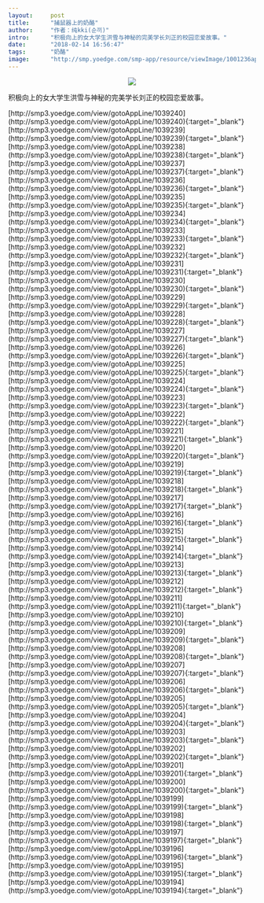 ```yaml
---
layout:     post
title:      "捕鼠器上的奶酪"
author:     "作者：纯kki(순끼)"
intro:      "积极向上的女大学生洪雪与神秘的完美学长刘正的校园恋爱故事。"
date:       "2018-02-14 16:56:47"
tags:       "奶酪"
image:      "http://smp.yoedge.com/smp-app/resource/viewImage/1001236appline.png"
---
```

<div style="text-align: center">
<p><img src="http://smp.yoedge.com/smp-app/resource/viewImage/1001236appline.png"/></p>
</div>
<p class="post-meta">
<span>积极向上的女大学生洪雪与神秘的完美学长刘正的校园恋爱故事。</span>
</p>
[http://smp3.yoedge.com/view/gotoAppLine/1039240](http://smp3.yoedge.com/view/gotoAppLine/1039240){:target="_blank"}
[http://smp3.yoedge.com/view/gotoAppLine/1039239](http://smp3.yoedge.com/view/gotoAppLine/1039239){:target="_blank"}
[http://smp3.yoedge.com/view/gotoAppLine/1039238](http://smp3.yoedge.com/view/gotoAppLine/1039238){:target="_blank"}
[http://smp3.yoedge.com/view/gotoAppLine/1039237](http://smp3.yoedge.com/view/gotoAppLine/1039237){:target="_blank"}
[http://smp3.yoedge.com/view/gotoAppLine/1039236](http://smp3.yoedge.com/view/gotoAppLine/1039236){:target="_blank"}
[http://smp3.yoedge.com/view/gotoAppLine/1039235](http://smp3.yoedge.com/view/gotoAppLine/1039235){:target="_blank"}
[http://smp3.yoedge.com/view/gotoAppLine/1039234](http://smp3.yoedge.com/view/gotoAppLine/1039234){:target="_blank"}
[http://smp3.yoedge.com/view/gotoAppLine/1039233](http://smp3.yoedge.com/view/gotoAppLine/1039233){:target="_blank"}
[http://smp3.yoedge.com/view/gotoAppLine/1039232](http://smp3.yoedge.com/view/gotoAppLine/1039232){:target="_blank"}
[http://smp3.yoedge.com/view/gotoAppLine/1039231](http://smp3.yoedge.com/view/gotoAppLine/1039231){:target="_blank"}
[http://smp3.yoedge.com/view/gotoAppLine/1039230](http://smp3.yoedge.com/view/gotoAppLine/1039230){:target="_blank"}
[http://smp3.yoedge.com/view/gotoAppLine/1039229](http://smp3.yoedge.com/view/gotoAppLine/1039229){:target="_blank"}
[http://smp3.yoedge.com/view/gotoAppLine/1039228](http://smp3.yoedge.com/view/gotoAppLine/1039228){:target="_blank"}
[http://smp3.yoedge.com/view/gotoAppLine/1039227](http://smp3.yoedge.com/view/gotoAppLine/1039227){:target="_blank"}
[http://smp3.yoedge.com/view/gotoAppLine/1039226](http://smp3.yoedge.com/view/gotoAppLine/1039226){:target="_blank"}
[http://smp3.yoedge.com/view/gotoAppLine/1039225](http://smp3.yoedge.com/view/gotoAppLine/1039225){:target="_blank"}
[http://smp3.yoedge.com/view/gotoAppLine/1039224](http://smp3.yoedge.com/view/gotoAppLine/1039224){:target="_blank"}
[http://smp3.yoedge.com/view/gotoAppLine/1039223](http://smp3.yoedge.com/view/gotoAppLine/1039223){:target="_blank"}
[http://smp3.yoedge.com/view/gotoAppLine/1039222](http://smp3.yoedge.com/view/gotoAppLine/1039222){:target="_blank"}
[http://smp3.yoedge.com/view/gotoAppLine/1039221](http://smp3.yoedge.com/view/gotoAppLine/1039221){:target="_blank"}
[http://smp3.yoedge.com/view/gotoAppLine/1039220](http://smp3.yoedge.com/view/gotoAppLine/1039220){:target="_blank"}
[http://smp3.yoedge.com/view/gotoAppLine/1039219](http://smp3.yoedge.com/view/gotoAppLine/1039219){:target="_blank"}
[http://smp3.yoedge.com/view/gotoAppLine/1039218](http://smp3.yoedge.com/view/gotoAppLine/1039218){:target="_blank"}
[http://smp3.yoedge.com/view/gotoAppLine/1039217](http://smp3.yoedge.com/view/gotoAppLine/1039217){:target="_blank"}
[http://smp3.yoedge.com/view/gotoAppLine/1039216](http://smp3.yoedge.com/view/gotoAppLine/1039216){:target="_blank"}
[http://smp3.yoedge.com/view/gotoAppLine/1039215](http://smp3.yoedge.com/view/gotoAppLine/1039215){:target="_blank"}
[http://smp3.yoedge.com/view/gotoAppLine/1039214](http://smp3.yoedge.com/view/gotoAppLine/1039214){:target="_blank"}
[http://smp3.yoedge.com/view/gotoAppLine/1039213](http://smp3.yoedge.com/view/gotoAppLine/1039213){:target="_blank"}
[http://smp3.yoedge.com/view/gotoAppLine/1039212](http://smp3.yoedge.com/view/gotoAppLine/1039212){:target="_blank"}
[http://smp3.yoedge.com/view/gotoAppLine/1039211](http://smp3.yoedge.com/view/gotoAppLine/1039211){:target="_blank"}
[http://smp3.yoedge.com/view/gotoAppLine/1039210](http://smp3.yoedge.com/view/gotoAppLine/1039210){:target="_blank"}
[http://smp3.yoedge.com/view/gotoAppLine/1039209](http://smp3.yoedge.com/view/gotoAppLine/1039209){:target="_blank"}
[http://smp3.yoedge.com/view/gotoAppLine/1039208](http://smp3.yoedge.com/view/gotoAppLine/1039208){:target="_blank"}
[http://smp3.yoedge.com/view/gotoAppLine/1039207](http://smp3.yoedge.com/view/gotoAppLine/1039207){:target="_blank"}
[http://smp3.yoedge.com/view/gotoAppLine/1039206](http://smp3.yoedge.com/view/gotoAppLine/1039206){:target="_blank"}
[http://smp3.yoedge.com/view/gotoAppLine/1039205](http://smp3.yoedge.com/view/gotoAppLine/1039205){:target="_blank"}
[http://smp3.yoedge.com/view/gotoAppLine/1039204](http://smp3.yoedge.com/view/gotoAppLine/1039204){:target="_blank"}
[http://smp3.yoedge.com/view/gotoAppLine/1039203](http://smp3.yoedge.com/view/gotoAppLine/1039203){:target="_blank"}
[http://smp3.yoedge.com/view/gotoAppLine/1039202](http://smp3.yoedge.com/view/gotoAppLine/1039202){:target="_blank"}
[http://smp3.yoedge.com/view/gotoAppLine/1039201](http://smp3.yoedge.com/view/gotoAppLine/1039201){:target="_blank"}
[http://smp3.yoedge.com/view/gotoAppLine/1039200](http://smp3.yoedge.com/view/gotoAppLine/1039200){:target="_blank"}
[http://smp3.yoedge.com/view/gotoAppLine/1039199](http://smp3.yoedge.com/view/gotoAppLine/1039199){:target="_blank"}
[http://smp3.yoedge.com/view/gotoAppLine/1039198](http://smp3.yoedge.com/view/gotoAppLine/1039198){:target="_blank"}
[http://smp3.yoedge.com/view/gotoAppLine/1039197](http://smp3.yoedge.com/view/gotoAppLine/1039197){:target="_blank"}
[http://smp3.yoedge.com/view/gotoAppLine/1039196](http://smp3.yoedge.com/view/gotoAppLine/1039196){:target="_blank"}
[http://smp3.yoedge.com/view/gotoAppLine/1039195](http://smp3.yoedge.com/view/gotoAppLine/1039195){:target="_blank"}
[http://smp3.yoedge.com/view/gotoAppLine/1039194](http://smp3.yoedge.com/view/gotoAppLine/1039194){:target="_blank"}


